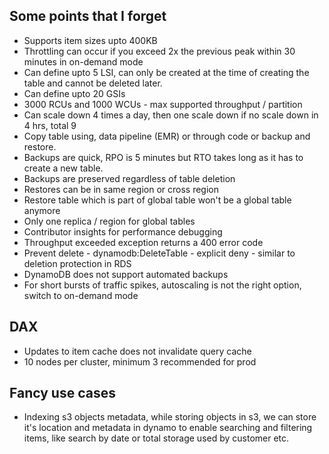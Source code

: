 ## Some points that I forget
- Supports item sizes upto 400KB
- Throttling can occur if you exceed 2x the previous peak within 30 minutes in on-demand mode
- Can define upto 5 LSI, can only be created at the time of creating the table and cannot be deleted later.
- Can define upto 20 GSIs
- 3000 RCUs and 1000 WCUs - max supported throughput / partition
- Can scale down 4 times a day, then one scale down if no scale down in 4 hrs, total 9
- Copy table using, data pipeline (EMR) or through code or backup and restore.
- Backups are quick, RPO is 5 minutes but RTO takes long as it has to create a new table.
- Backups are preserved regardless of table deletion
- Restores can be in same region or cross region
- Restore table which is part of global table won't be a global table anymore
- Only one replica / region for global tables
- Contributor insights for performance debugging
- Throughput exceeded exception returns a 400 error code
- Prevent delete - dynamodb:DeleteTable - explicit deny - similar to deletion protection in RDS
- DynamoDB does not support automated backups
- For short bursts of traffic spikes, autoscaling is not the right option, switch to on-demand mode

## DAX
- Updates to item cache does not invalidate query cache 
- 10 nodes per cluster, minimum 3 recommended for prod

## Fancy use cases
- Indexing s3 objects metadata, while storing objects in s3, we can store it's location and metadata in dynamo to enable searching and filtering items, like search by date or total storage used by customer etc.
